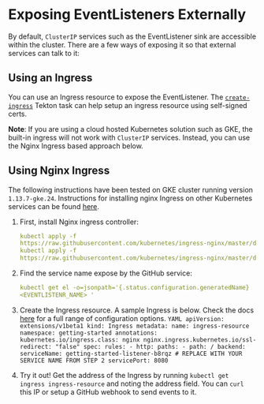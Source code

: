 # Exposing EventListeners Externally

By default, `ClusterIP` services such as the EventListener sink are accessible
within the cluster. There are a few ways of exposing it so that external
services can talk to it:

## Using an Ingress

You can use an Ingress resource to expose the EventListener. The
[`create-ingress`](./create-ingress.yaml) Tekton task can help setup an ingress
resource using self-signed certs.

**Note**: If you are using a cloud hosted Kubernetes solution such as GKE, the
built-in ingress will not work with `ClusterIP` services. Instead, you can use
the Nginx Ingress based approach below.

## Using Nginx Ingress

The following instructions have been tested on GKE cluster running version
`1.13.7-gke.24`. Instructions for installing nginx Ingress on other Kubernetes
services can be found
[here](https://kubernetes.github.io/ingress-nginx/deploy/).

1. First, install Nginx ingress controller:
   ```yaml
   kubectl apply -f
   https://raw.githubusercontent.com/kubernetes/ingress-nginx/master/deploy/static/mandatory.yaml
   kubectl apply -f
   https://raw.githubusercontent.com/kubernetes/ingress-nginx/master/deploy/static/provider/cloud-generic.yaml
   ```
1. Find the service name expose by the GitHub service:
   ```yaml
   kubectl get el -o=jsonpath='{.status.configuration.generatedName}
   <EVENTLISTENR_NAME> '
   ```
1. Create the Ingress resource. A sample Ingress is below. Check the docs
   [here](https://kubernetes.github.io/ingress-nginx/user-guide/nginx-configuration/)
   for a full range of configuration options.
   `YAML apiVersion: extensions/v1beta1 kind: Ingress metadata: name: ingress-resource namespace: getting-started annotations: kubernetes.io/ingress.class: nginx nginx.ingress.kubernetes.io/ssl-redirect: "false" spec: rules: - http: paths: - path: / backend: serviceName: getting-started-listener-b8rqz # REPLACE WITH YOUR SERVICE NAME FROM STEP 2 servicePort: 8080`

1. Try it out! Get the address of the Ingress by running
   `kubectl get ingress ingress-resource` and noting the address field. You can
   `curl` this IP or setup a GitHub webhook to send events to it.
